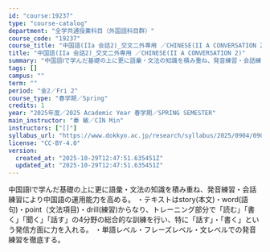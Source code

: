 ```yaml
---
id: "course:19237"
type: "course-catalog"
department: "全学共通授業科目（外国語科目群）"
course_code: "19237"
course_title: "中国語(IIa 会話2)_交文二外専用 ／CHINESE(II A CONVERSATION 2)"
title: "中国語(IIa 会話2)_交文二外専用 ／CHINESE(II A CONVERSATION 2)"
summary: "中国語Ⅰで学んだ基礎の上に更に語彙・文法の知識を積み重ね、発音練習・会話練習により中国語の運用能力を高める。 ・テキストはstory(本文)・word(語句)・point（文法項目)・drill(練習)からなり、トレーニング部分で「読む」「…"
tags: []
campus: ""
term: ""
period: "金2／Fri 2"
course_type: "春学期／Spring"
credits: 1
year: "2025年度／2025 Academic Year 春学期／SPRING SEMESTER"
main_instructor: "秦 敏／CIN Min"
instructors: ["[]"]
syllabus_url: "https://www.dokkyo.ac.jp/research/syllabus/2025/0904/0904_19237_ja_JP.html"
license: "CC-BY-4.0"
version:
  created_at: "2025-10-29T12:47:51.635451Z"
  updated_at: "2025-10-29T12:47:51.635451Z"
---
```

中国語Ⅰで学んだ基礎の上に更に語彙・文法の知識を積み重ね、発音練習・会話練習により中国語の運用能力を高める。 ・テキストはstory(本文)・word(語句)・point（文法項目)・drill(練習)からなり、トレーニング部分で「読む」「書く」「聞く」「話す」の4分野の総合的な訓練を行い、特に「話す」・「書く」という発信方面に力を入れる。 ・単語レベル・フレーズレベル・文レベルでの発音練習を徹底する。
